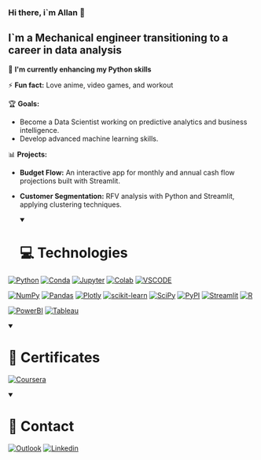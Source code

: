 ### Hi there, i`m Allan 👋
## I`m a Mechanical engineer transitioning to a career in data analysis

🌱 **I'm currently enhancing my Python skills**

⚡ **Fun fact:** Love anime, video games, and workout

🏆 **Goals:**
- Become a Data Scientist working on predictive analytics and business intelligence.
- Develop advanced machine learning skills.

📊 **Projects:**
- **Budget Flow:** An interactive app for monthly and annual cash flow projections built with Streamlit.
- **Customer Segmentation:** RFV analysis with Python and Streamlit, applying clustering techniques.



  <details open>
  <summary>
    <h1>💻 Technologies</h1>
  </summary>

[![Python](https://img.shields.io/badge/Python-FFD43B?logo=python&logoColor=blue)]()
[![Conda](https://img.shields.io/badge/conda-342B029.svg?logo=anaconda&logoColor=white)]()
[![Jupyter](https://img.shields.io/badge/Jupyter-F37626.svg?logo=Jupyter&logoColor=white)]()
[![Colab](https://img.shields.io/badge/Colab-F9AB00?logo=googlecolab&color=525252)]()
[![VSCODE](https://img.shields.io/badge/VSCode-0078D4?logo=visual%20studio%20code&logoColor=white)]()

[![NumPy](https://img.shields.io/badge/Numpy-777BB4?logo=numpy&logoColor=white)]()
[![Pandas](https://img.shields.io/badge/Pandas-2C2D72?logo=pandas&logoColor=white)]()
[![Plotly](https://img.shields.io/badge/Plotly-239120?logo=plotly&logoColor=white)]()
[![scikit-learn](https://img.shields.io/badge/scikit_learn-F7931E?logo=scikit-learn&logoColor=white)]()
[![SciPy](https://img.shields.io/badge/SciPy-654FF0?logo=SciPy&logoColor=white)]()
[![PyPI](https://img.shields.io/badge/pypi-3775A9?logo=pypi&logoColor=white)]()
[![Streamlit](https://img.shields.io/badge/Streamlit-FF4B4B?logo=Streamlit&logoColor=white)]()
[![R](https://img.shields.io/badge/R-276DC3?logo=r&logoColor=white)]()

[![PowerBI](https://img.shields.io/badge/PowerBI-F2C811?logo=Power%20BI&logoColor=white)]()
[![Tableau](https://img.shields.io/badge/Tableau-E97627?logo=Tableau&logoColor=white)]()




<details open>
  <summary><h1>📜 Certificates</h1></summary>

[![Coursera](https://img.shields.io/badge/Google%20Data%20Analytics-0056D2?logo=Coursera&logoColor=white)](https://www.coursera.org/account/accomplishments/specialization/certificate/37JRG36DEYD3)

<details open>
  <summary><h1>📩 Contact</h1></summary>

[![Outlook](https://img.shields.io/badge/santiagofallan@outlook.com-0078D4?logo=microsoft-outlook&logoColor=white)](mailto:santiagofallan@outlook.com)
[![Linkedin](https://img.shields.io/badge/Allan%20Santiago-0077B5?logo=linkedin&logoColor=white)](https://www.linkedin.com/in/allan-santiago/)


